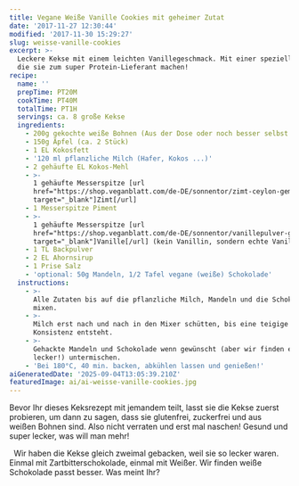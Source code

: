 ```yaml
---
title: Vegane Weiße Vanille Cookies mit geheimer Zutat
date: '2017-11-27 12:30:44'
modified: '2017-11-30 15:29:27'
slug: weisse-vanille-cookies
excerpt: >-
  Leckere Kekse mit einem leichten Vanillegeschmack. Mit einer speziellen Zutat,
  die sie zum super Protein-Lieferant machen!
recipe:
  name: ''
  prepTime: PT20M
  cookTime: PT40M
  totalTime: PT1H
  servings: ca. 8 große Kekse
  ingredients:
    - 200g gekochte weiße Bohnen (Aus der Dose oder noch besser selbst gekocht)
    - 150g Äpfel (ca. 2 Stück)
    - 1 EL Kokosfett
    - '120 ml pflanzliche Milch (Hafer, Kokos ...)'
    - 2 gehäufte EL Kokos-Mehl
    - >-
      1 gehäufte Messerspitze [url
      href="https://shop.veganblatt.com/de-DE/sonnentor/zimt-ceylon-gemahlen"
      target="_blank"]Zimt[/url]
    - 1 Messerspitze Piment
    - >-
      1 gehäufte Messerspitze [url
      href="https://shop.veganblatt.com/de-DE/sonnentor/vanillepulver-gemahlen"
      target="_blank"]Vanille[/url] (kein Vanillin, sondern echte Vanille!)
    - 1 TL Backpulver
    - 2 EL Ahornsirup
    - 1 Prise Salz
    - 'optional: 50g Mandeln, 1/2 Tafel vegane (weiße) Schokolade'
  instructions:
    - >-
      Alle Zutaten bis auf die pflanzliche Milch, Mandeln und die Schokolade
      mixen.
    - >-
      Milch erst nach und nach in den Mixer schütten, bis eine teigige
      Konsistenz entsteht.
    - >-
      Gehackte Mandeln und Schokolade wenn gewünscht (aber wir finden es super
      lecker!) untermischen.
    - 'Bei 180°C, 40 min. backen, abkühlen lassen und genießen!'
aiGeneratedDate: '2025-09-04T13:05:39.210Z'
featuredImage: ai/ai-weisse-vanille-cookies.jpg
---
```


Bevor Ihr dieses Keksrezept mit jemandem teilt, lasst sie die Kekse zuerst probieren, um dann zu sagen, dass sie glutenfrei, zuckerfrei und aus weißen Bohnen sind. Also nicht verraten und erst mal naschen! Gesund und super lecker, was will man mehr!

  Wir haben die Kekse gleich zweimal gebacken, weil sie so lecker waren. Einmal mit Zartbitterschokolade, einmal mit Weißer. Wir finden weiße Schokolade passt besser. Was meint Ihr?
